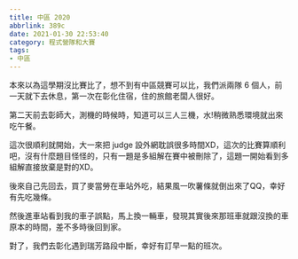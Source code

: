 ```yaml
---
title: 中區 2020
abbrlink: 389c
date: 2021-01-30 22:53:40
category: 程式營隊和大賽
tags:
- 中區
---
```

本來以為這學期沒比賽比了，想不到有中區競賽可以比，我們派兩隊 6 個人，前一天就下去休息，第一次在彰化住宿，住的旅館老闆人很好。
<!-- more -->
第二天前去彰師大，測機的時候時，知道可以三人三機，水!稍微熟悉環境就出來吃午餐。

這次很順利就開始，大一來把 judge 設外網耽誤很多時間XD，這次的比賽算順利吧，沒有什麼題目怪怪的，只有一題是多組解在賽中被刪除了，這題一開始看到多組解直接放棄是對的XD。

後來自己先回去，買了麥當勞在車站外吃，結果風一吹薯條就倒出來了QQ，幸好有先吃幾條。

然後進車站看到我的車子誤點，馬上換一輛車，發現其實後來那班車就跟沒換的車原本的時間，差不多時後回到家。

對了，我們去彰化遇到瑞芳路段中斷，幸好有訂早一點的班次。